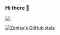 ### Hi there 👋

<a href="https://discord.com/users/666673097683763229">
  <img src="https://plug.ninja/theme-1/666673097683763229?size=2048">
  
  
 ![Zentsu's GitHub stats](https://github-readme-stats.vercel.app/api?username=zentsu)
<!--

- 🔭 I’m currently working on ...
- 🌱 I’m currently learning ...
- 👯 I’m looking to collaborate on ...
- 🤔 I’m looking for help with ...
- 💬 Ask me about ...
- 📫 How to reach me: ...
- 😄 Pronouns: ...
- ⚡ Fun fact: ...
-->
